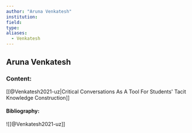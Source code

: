 ```yaml
---
author: "Aruna Venkatesh"
institution:
field:
type:
aliases:
  - Venkatesh
---
```


## Aruna Venkatesh

### Content:
[[@Venkatesh2021-uz|Critical Conversations As A Tool For Students' Tacit Knowledge Construction]]

#### Bibliography:

![[@Venkatesh2021-uz]]